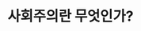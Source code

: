 ---
layout: post
title: "사회주의란 무엇인가?"
parent: books
has_children: true
nav_order: 1
permalink: /docs/books/what-is-socialism
---
